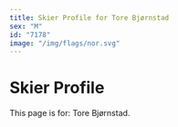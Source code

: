 ```yaml
---
title: Skier Profile for Tore Bjørnstad
sex: "M"
id: "7178"
image: "/img/flags/nor.svg" 
---
```


# Skier Profile

This page is for: Tore Bjørnstad.
    